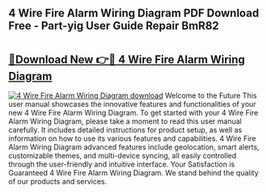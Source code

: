 ## 4 Wire Fire Alarm Wiring Diagram PDF Download Free - Part-yig User Guide Repair BmR82

# <h2><a href="http://dfhhsoi.blite.top/?on=4+Wire+Fire+Alarm+Wiring+Diagram">🔗Download New 👉🔴 4 Wire Fire Alarm Wiring Diagram</a></h2>

[![4 Wire Fire Alarm Wiring Diagram download](https://i.imgur.com/lujVjoI.png)](http://dfhhsoi.blite.top/?on=4+Wire+Fire+Alarm+Wiring+Diagram)
Welcome to the Future This user manual showcases the innovative features and functionalities of your new 4 Wire Fire Alarm Wiring Diagram. To get started with your 4 Wire Fire Alarm Wiring Diagram, please take a moment to read this user manual carefully. It includes detailed instructions for product setup, as well as information on how to use its various features and capabilities. 4 Wire Fire Alarm Wiring Diagram advanced features include geolocation, smart alerts, customizable themes, and multi-device syncing, all easily controlled through the user-friendly and intuitive interface. Your Satisfaction is Guaranteed 4 Wire Fire Alarm Wiring Diagram. We stand behind the quality of our products and services.
